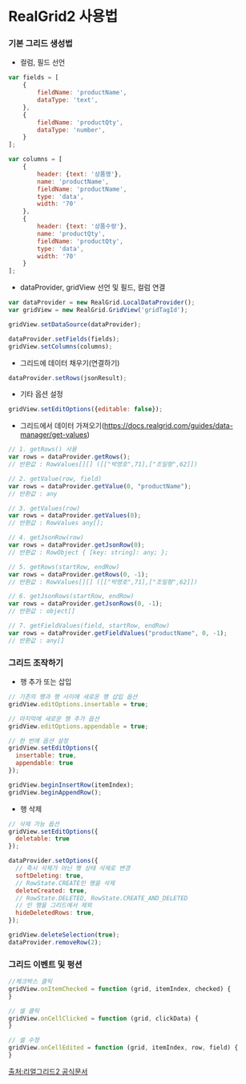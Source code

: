 # RealGrid2 사용법
### 기본 그리드 생성법
- 컬럼, 필드 선언
```javascript
var fields = [
    {
        fieldName: 'productName',
        dataType: 'text',
    },
    {
        fieldName: 'productQty',
        dataType: 'number',
    }    
];

var columns = [
    {
        header: {text: '상품명'}, 
        name: 'productName', 
        fieldName: 'productName',
        type: 'data',
        width: '70'
    },
    {
        header: {text: '상품수량'}, 
        name: 'productQty', 
        fieldName: 'productQty',
        type: 'data',
        width: '70'
    }
];
```
- dataProvider, gridView 선언 및 필드, 컬럼 연결
```javascript
var dataProvider = new RealGrid.LocalDataProvider();
var gridView = new RealGrid.GridView('gridTagId');

gridView.setDataSource(dataProvider);

dataProvider.setFields(fields);
gridView.setColumns(columns);
```

- 그리드에 데이터 채우기(연결하기)
```javascript
dataProvider.setRows(jsonResult);
```

- 기타 옵션 설정
```javascript
gridView.setEditOptions({editable: false});
```

- 그리드에서 데이터 가져오기(https://docs.realgrid.com/guides/data-manager/get-values)
```javascript
// 1. getRows() 사용
var rows = dataProvider.getRows();
// 반환값 : RowValues[][] ([["박영호",71],["조일형",62]])

// 2. getValue(row, field)
var rows = dataProvider.getValue(0, "productName");
// 반환값 : any

// 3. getValues(row)
var rows = dataProvider.getValues(0);
// 반환값 : RowValues any[];

// 4. getJsonRow(row)
var rows = dataProvider.getJsonRow(0);
// 반환값 : RowObject { [key: string]: any; };

// 5. getRows(startRow, endRow)
var rows = dataProvider.getRows(0, -1);
// 반환값 : RowValues[][] ([["박영호",71],["조일형",62]])

// 6. getJsonRows(startRow, endRow)
var rows = dataProvider.getJsonRows(0, -1);
// 반환값 : object[]

// 7. getFieldValues(field, startRow, endRow)
var rows = dataProvider.getFieldValues("productName", 0, -1);
// 반환값 : any[]

```


### 그리드 조작하기
- 행 추가 또는 삽입
```javascript
// 기존의 행과 행 사이에 새로운 행 삽입 옵션
gridView.editOptions.insertable = true;

// 마지막에 새로운 행 추가 옵션
gridView.editOptions.appendable = true;

// 한 번에 옵션 설정
gridView.setEditOptions({
  insertable: true,
  appendable: true
});

gridView.beginInsertRow(itemIndex);
gridView.beginAppendRow();
```
- 행 삭제
```javascript
// 삭제 가능 옵션
gridView.setEditOptions({
  deletable: true
});

dataProvider.setOptions({
  // 즉시 삭제가 아닌 행 상태 삭제로 변경
  softDeleting: true,   
  // RowState.CREATE인 행을 삭제 
  deleteCreated: true,  
  // RowState.DELETED, RowState.CREATE_AND_DELETED
  // 인 행을 그리드에서 제외
  hideDeletedRows: true,    
});

gridView.deleteSelection(true);
dataProvider.removeRow(2);
```

### 그리드 이벤트 및 펑션
```javascript
//체크박스 클릭
gridView.onItemChecked = function (grid, itemIndex, checked) {
}

// 셀 클릭
gridView.onCellClicked = function (grid, clickData) {
}

// 셀 수정
gridView.onCellEdited = function (grid, itemIndex, row, field) {
}
```

[출처:리얼그리드2 공식문서](https://docs.realgrid.com/start/overview)
